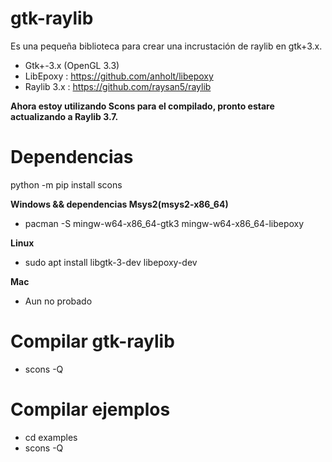 # gtk-raylib
Es una pequeña biblioteca para crear una incrustación de raylib en gtk+3.x.

- Gtk+-3.x (OpenGL 3.3)
- LibEpoxy : https://github.com/anholt/libepoxy
- Raylib 3.x : https://github.com/raysan5/raylib

**Ahora estoy utilizando Scons para el compilado, pronto estare actualizando a Raylib 3.7.**

# Dependencias

python -m pip install scons

**Windows && dependencias Msys2(msys2-x86_64)**
- pacman -S mingw-w64-x86_64-gtk3 mingw-w64-x86_64-libepoxy

**Linux**
- sudo apt install libgtk-3-dev libepoxy-dev

**Mac**
- Aun no probado

# Compilar gtk-raylib
- scons -Q

# Compilar ejemplos
- cd examples
- scons -Q
